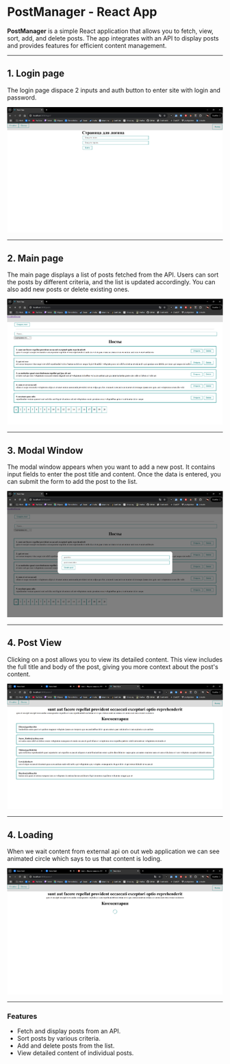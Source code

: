 # PostManager - React App

**PostManager** is a simple React application that allows you to fetch, view, sort, add, and delete posts. The app integrates with an API to display posts and provides features for efficient content management.

---
## 1. Login page

The login page dispace 2 inputs and auth button to enter site with login and password.

![Main Page Screenshot](./materials/login_page_img.png)

---
## 2. Main page

The main page displays a list of posts fetched from the API. Users can sort the posts by different criteria, and the list is updated accordingly. You can also add new posts or delete existing ones.

![Main Page Screenshot](./materials/posts_page_img.png)

---

## 3. Modal Window

The modal window appears when you want to add a new post. It contains input fields to enter the post title and content. Once the data is entered, you can submit the form to add the post to the list.

![Modal Window Screenshot](./materials/modal_window_img.png)

---

## 4. Post View

Clicking on a post allows you to view its detailed content. This view includes the full title and body of the post, giving you more context about the post's content.

![Post View Screenshot](./materials/post_page_img.png)

---

## 4. Loading

When we wait content from external api on out web application we can see animated circle which says to us that content is loding.

![Post View Screenshot](./materials/animated_circle_img.png)

---

### Features

- Fetch and display posts from an API.
- Sort posts by various criteria.
- Add and delete posts from the list.
- View detailed content of individual posts.